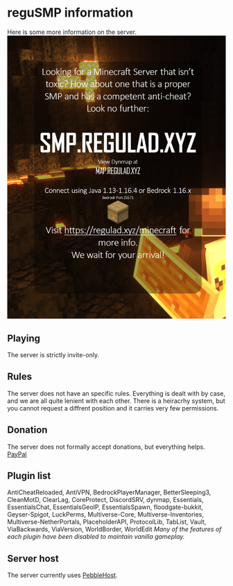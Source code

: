 # reguSMP information
Here is some more information on the server.
![Smear Image](files/smear.png)
## Playing
The server is strictly invite-only. 
## Rules
The server does not have an specific rules. Everything is dealt with by case, and we are all quite lenient with each other. There is a heiracrhy system, but you cannot request a diffrent position and it carries very few permissions.
## Donation
The server does not formally accept donations, but everything helps. [PayPal](https://paypal.me/PEWahle)
## Plugin list
AntiCheatReloaded, AntiVPN, BedrockPlayerManager, BetterSleeping3, CleanMotD, ClearLag, CoreProtect, DiscordSRV, dynmap, Essentials, EssentialsChat, EssentialsGeoIP, EssentialsSpawn, floodgate-bukkit, Geyser-Spigot, LuckPerms, Multiverse-Core, Multiverse-Inventories, Multiverse-NetherPortals, PlaceholderAPI, ProtocolLib, TabList, Vault, ViaBackwards, ViaVersion, WorldBorder, WorldEdit
*Many of the features of each plugin have been disabled to maintain vanilla gameplay.*
## Server host
The server currently uses [PebbleHost](https://pebblehost.com/).
